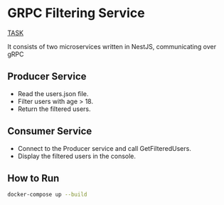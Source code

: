 # GRPC Filtering Service
[TASK](./task.md)

It consists of two microservices written in NestJS, communicating over gRPC

## Producer Service
- Read the users.json file.
- Filter users with age > 18.
- Return the filtered users.

## Consumer Service
- Connect to the Producer service and call GetFilteredUsers.
- Display the filtered users in the console.

## How to Run

```bash
docker-compose up --build
```
